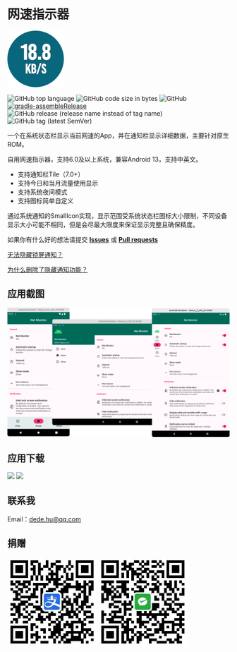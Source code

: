 # 网速指示器

![icon](docs/images/ic_launcher.png)

![GitHub top language](https://img.shields.io/github/languages/top/hushenghao/NativeTools)
![GitHub code size in bytes](https://img.shields.io/github/languages/code-size/hushenghao/NativeTools)
![GitHub](https://img.shields.io/github/license/hushenghao/NativeTools)
[![gradle-assembleRelease](https://img.shields.io/github/workflow/status/hushenghao/NativeTools/gradle-assembleRelease)](https://github.com/hushenghao/NativeTools/actions/workflows/gradle-assembleRelease.yml)
![GitHub release (release name instead of tag name)](https://img.shields.io/github/v/release/hushenghao/NativeTools?include_prereleases)
![GitHub tag (latest SemVer)](https://img.shields.io/github/v/tag/hushenghao/NativeTools)

一个在系统状态栏显示当前网速的App，并在通知栏显示详细数据，主要针对原生ROM。

自用网速指示器，支持6.0及以上系统，兼容Android 13，支持中英文。

* 支持通知栏Tile（7.0+）
* 支持今日和当月流量使用显示
* 支持系统夜间模式
* 支持图标简单自定义

通过系统通知的SmallIcon实现，显示范围受系统状态栏图标大小限制，不同设备显示大小可能不相同，但是会尽最大限度来保证显示完整且确保精度。

如果你有什么好的想法请提交 [**Issues**](https://github.com/hushenghao/NativeTools/issues) 或 [**Pull requests**](https://github.com/hushenghao/NativeTools/pulls)

[无法隐藏锁屏通知？](https://github.com/hushenghao/NativeTools/wiki/Hide-lock-screen-notification)

[为什么删除了隐藏通知功能？](https://developer.android.google.cn/about/versions/12/behavior-changes-12#custom-notifications)

## 应用截图

![screenshot](docs/images/screenshot.png)

## 应用下载

[<img height="56px" src="https://static.coolapk.com/static/web/v8/images/header-logo.png"/>](https://www.coolapk.com/apk/com.dede.nativetools)
[<img height="56px" src="https://assets.che300.com/wiki/2021-07-22/16269394073576500.png"/>](https://play.google.com/store/apps/details?id=com.dede.nativetools)

## 联系我
Email：[dede.hu@qq.com](mailto:dede.hu@qq.com)

## 捐赠
![alipay](docs/images/qrcode_alipay.jpeg)
![wxpay](docs/images/qrcode_wxpay.jpeg)
